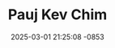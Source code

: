 ---
layout: movie-video-data
date: 2025-03-01 21:25:08 -0853
categories: movie

# Site Attributes
title: "Pauj Kev Chim"
permalink: "/movie/Pauj_Kev_Chim"

# Movie Attributes
synopsis: ""
producer: "Av Liab Media"
director: ""
writer: ""
video_link: ""
genre: "Action"
year: ""
release_type: "DVD"
storage: "Center for Hmong Studies"
thumbnail: "/assets/images/movie_thumbnails/Pauj Kev Chim.jpeg"
publishing_company: "Av Liab Media"

# Sequels + Parts
base_movie: ""
total_parts: 
sequel: ""

# Movie Cast
cast:
- name: "Blias Vaj"
- name: "Pheej Lauj"
- name: "Phau Vaj"
---